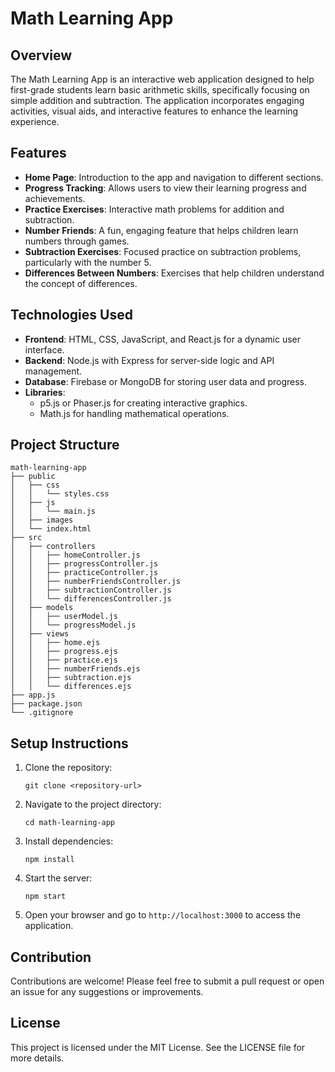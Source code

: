# Math Learning App

## Overview
The Math Learning App is an interactive web application designed to help first-grade students learn basic arithmetic skills, specifically focusing on simple addition and subtraction. The application incorporates engaging activities, visual aids, and interactive features to enhance the learning experience.

## Features
- **Home Page**: Introduction to the app and navigation to different sections.
- **Progress Tracking**: Allows users to view their learning progress and achievements.
- **Practice Exercises**: Interactive math problems for addition and subtraction.
- **Number Friends**: A fun, engaging feature that helps children learn numbers through games.
- **Subtraction Exercises**: Focused practice on subtraction problems, particularly with the number 5.
- **Differences Between Numbers**: Exercises that help children understand the concept of differences.

## Technologies Used
- **Frontend**: HTML, CSS, JavaScript, and React.js for a dynamic user interface.
- **Backend**: Node.js with Express for server-side logic and API management.
- **Database**: Firebase or MongoDB for storing user data and progress.
- **Libraries**: 
  - p5.js or Phaser.js for creating interactive graphics.
  - Math.js for handling mathematical operations.

## Project Structure
```
math-learning-app
├── public
│   ├── css
│   │   └── styles.css
│   ├── js
│   │   └── main.js
│   ├── images
│   └── index.html
├── src
│   ├── controllers
│   │   ├── homeController.js
│   │   ├── progressController.js
│   │   ├── practiceController.js
│   │   ├── numberFriendsController.js
│   │   ├── subtractionController.js
│   │   └── differencesController.js
│   ├── models
│   │   ├── userModel.js
│   │   └── progressModel.js
│   ├── views
│   │   ├── home.ejs
│   │   ├── progress.ejs
│   │   ├── practice.ejs
│   │   ├── numberFriends.ejs
│   │   ├── subtraction.ejs
│   │   └── differences.ejs
├── app.js
├── package.json
└── .gitignore
```

## Setup Instructions
1. Clone the repository:
   ```
   git clone <repository-url>
   ```
2. Navigate to the project directory:
   ```
   cd math-learning-app
   ```
3. Install dependencies:
   ```
   npm install
   ```
4. Start the server:
   ```
   npm start
   ```
5. Open your browser and go to `http://localhost:3000` to access the application.

## Contribution
Contributions are welcome! Please feel free to submit a pull request or open an issue for any suggestions or improvements.

## License
This project is licensed under the MIT License. See the LICENSE file for more details.